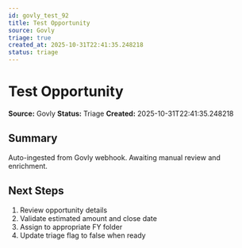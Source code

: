 ```yaml
---
id: govly_test_92
title: Test Opportunity
source: Govly
triage: true
created_at: 2025-10-31T22:41:35.248218
status: triage
---
```


# Test Opportunity

**Source:** Govly
**Status:** Triage
**Created:** 2025-10-31T22:41:35.248218

## Summary

Auto-ingested from Govly webhook. Awaiting manual review and enrichment.

## Next Steps

1. Review opportunity details
2. Validate estimated amount and close date
3. Assign to appropriate FY folder
4. Update triage flag to false when ready
